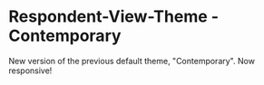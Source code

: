 Respondent-View-Theme - Contemporary
====================================

New version of the previous default theme, "Contemporary". Now responsive!
